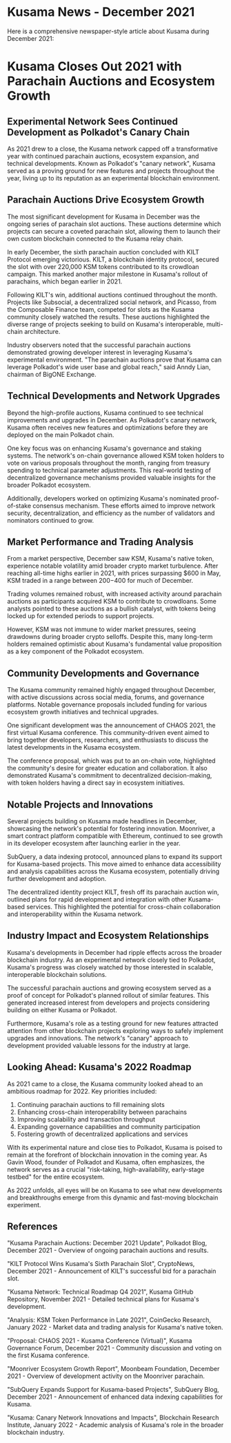 # Kusama News - December 2021

Here is a comprehensive newspaper-style article about Kusama during December
2021:

# Kusama Closes Out 2021 with Parachain Auctions and Ecosystem Growth

## Experimental Network Sees Continued Development as Polkadot's Canary Chain

As 2021 drew to a close, the Kusama network capped off a transformative year
with continued parachain auctions, ecosystem expansion, and technical
developments. Known as Polkadot's "canary network", Kusama served as a proving
ground for new features and projects throughout the year, living up to its
reputation as an experimental blockchain environment.

## Parachain Auctions Drive Ecosystem Growth

The most significant development for Kusama in December was the ongoing series
of parachain slot auctions. These auctions determine which projects can secure a
coveted parachain slot, allowing them to launch their own custom blockchain
connected to the Kusama relay chain.

In early December, the sixth parachain auction concluded with KILT Protocol
emerging victorious. KILT, a blockchain identity protocol, secured the slot with
over 220,000 KSM tokens contributed to its crowdloan campaign. This marked
another major milestone in Kusama's rollout of parachains, which began earlier
in 2021.

Following KILT's win, additional auctions continued throughout the month.
Projects like Subsocial, a decentralized social network, and Picasso, from the
Composable Finance team, competed for slots as the Kusama community closely
watched the results. These auctions highlighted the diverse range of projects
seeking to build on Kusama's interoperable, multi-chain architecture.

Industry observers noted that the successful parachain auctions demonstrated
growing developer interest in leveraging Kusama's experimental environment. "The
parachain auctions prove that Kusama can leverage Polkadot's wide user base and
global reach," said Anndy Lian, chairman of BigONE Exchange.

## Technical Developments and Network Upgrades

Beyond the high-profile auctions, Kusama continued to see technical improvements
and upgrades in December. As Polkadot's canary network, Kusama often receives
new features and optimizations before they are deployed on the main Polkadot
chain.

One key focus was on enhancing Kusama's governance and staking systems. The
network's on-chain governance allowed KSM token holders to vote on various
proposals throughout the month, ranging from treasury spending to technical
parameter adjustments. This real-world testing of decentralized governance
mechanisms provided valuable insights for the broader Polkadot ecosystem.

Additionally, developers worked on optimizing Kusama's nominated proof-of-stake
consensus mechanism. These efforts aimed to improve network security,
decentralization, and efficiency as the number of validators and nominators
continued to grow.

## Market Performance and Trading Analysis

From a market perspective, December saw KSM, Kusama's native token, experience
notable volatility amid broader crypto market turbulence. After reaching
all-time highs earlier in 2021, with prices surpassing $600 in May, KSM traded
in a range between $200-$400 for much of December.

Trading volumes remained robust, with increased activity around parachain
auctions as participants acquired KSM to contribute to crowdloans. Some analysts
pointed to these auctions as a bullish catalyst, with tokens being locked up for
extended periods to support projects.

However, KSM was not immune to wider market pressures, seeing drawdowns during
broader crypto selloffs. Despite this, many long-term holders remained
optimistic about Kusama's fundamental value proposition as a key component of
the Polkadot ecosystem.

## Community Developments and Governance

The Kusama community remained highly engaged throughout December, with active
discussions across social media, forums, and governance platforms. Notable
governance proposals included funding for various ecosystem growth initiatives
and technical upgrades.

One significant development was the announcement of CHAOS 2021, the first
virtual Kusama conference. This community-driven event aimed to bring together
developers, researchers, and enthusiasts to discuss the latest developments in
the Kusama ecosystem.

The conference proposal, which was put to an on-chain vote, highlighted the
community's desire for greater education and collaboration. It also demonstrated
Kusama's commitment to decentralized decision-making, with token holders having
a direct say in ecosystem initiatives.

## Notable Projects and Innovations

Several projects building on Kusama made headlines in December, showcasing the
network's potential for fostering innovation. Moonriver, a smart contract
platform compatible with Ethereum, continued to see growth in its developer
ecosystem after launching earlier in the year.

SubQuery, a data indexing protocol, announced plans to expand its support for
Kusama-based projects. This move aimed to enhance data accessibility and
analysis capabilities across the Kusama ecosystem, potentially driving further
development and adoption.

The decentralized identity project KILT, fresh off its parachain auction win,
outlined plans for rapid development and integration with other Kusama-based
services. This highlighted the potential for cross-chain collaboration and
interoperability within the Kusama network.

## Industry Impact and Ecosystem Relationships

Kusama's developments in December had ripple effects across the broader
blockchain industry. As an experimental network closely tied to Polkadot,
Kusama's progress was closely watched by those interested in scalable,
interoperable blockchain solutions.

The successful parachain auctions and growing ecosystem served as a proof of
concept for Polkadot's planned rollout of similar features. This generated
increased interest from developers and projects considering building on either
Kusama or Polkadot.

Furthermore, Kusama's role as a testing ground for new features attracted
attention from other blockchain projects exploring ways to safely implement
upgrades and innovations. The network's "canary" approach to development
provided valuable lessons for the industry at large.

## Looking Ahead: Kusama's 2022 Roadmap

As 2021 came to a close, the Kusama community looked ahead to an ambitious
roadmap for 2022. Key priorities included:

1. Continuing parachain auctions to fill remaining slots
2. Enhancing cross-chain interoperability between parachains
3. Improving scalability and transaction throughput
4. Expanding governance capabilities and community participation
5. Fostering growth of decentralized applications and services

With its experimental nature and close ties to Polkadot, Kusama is poised to
remain at the forefront of blockchain innovation in the coming year. As Gavin
Wood, founder of Polkadot and Kusama, often emphasizes, the network serves as a
crucial "risk-taking, high-availability, early-stage testbed" for the entire
ecosystem.

As 2022 unfolds, all eyes will be on Kusama to see what new developments and
breakthroughs emerge from this dynamic and fast-moving blockchain experiment.

## References

"Kusama Parachain Auctions: December 2021 Update", Polkadot Blog, December
2021 - Overview of ongoing parachain auctions and results.

"KILT Protocol Wins Kusama's Sixth Parachain Slot", CryptoNews, December 2021 -
Announcement of KILT's successful bid for a parachain slot.

"Kusama Network: Technical Roadmap Q4 2021", Kusama GitHub Repository, November
2021 - Detailed technical plans for Kusama's development.

"Analysis: KSM Token Performance in Late 2021", CoinGecko Research, January
2022 - Market data and trading analysis for Kusama's native token.

"Proposal: CHAOS 2021 - Kusama Conference (Virtual)", Kusama Governance Forum,
December 2021 - Community discussion and voting on the first Kusama conference.

"Moonriver Ecosystem Growth Report", Moonbeam Foundation, December 2021 -
Overview of development activity on the Moonriver parachain.

"SubQuery Expands Support for Kusama-based Projects", SubQuery Blog, December
2021 - Announcement of enhanced data indexing capabilities for Kusama.

"Kusama: Canary Network Innovations and Impacts", Blockchain Research Institute,
January 2022 - Academic analysis of Kusama's role in the broader blockchain
industry.
